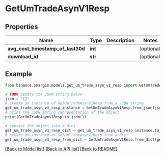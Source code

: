 # GetUmTradeAsynV1Resp


## Properties

Name | Type | Description | Notes
------------ | ------------- | ------------- | -------------
**avg_cost_timestamp_of_last30d** | **int** |  | [optional] 
**download_id** | **str** |  | [optional] 

## Example

```python
from binance.pmargin.models.get_um_trade_asyn_v1_resp import GetUmTradeAsynV1Resp

# TODO update the JSON string below
json = "{}"
# create an instance of GetUmTradeAsynV1Resp from a JSON string
get_um_trade_asyn_v1_resp_instance = GetUmTradeAsynV1Resp.from_json(json)
# print the JSON string representation of the object
print(GetUmTradeAsynV1Resp.to_json())

# convert the object into a dict
get_um_trade_asyn_v1_resp_dict = get_um_trade_asyn_v1_resp_instance.to_dict()
# create an instance of GetUmTradeAsynV1Resp from a dict
get_um_trade_asyn_v1_resp_from_dict = GetUmTradeAsynV1Resp.from_dict(get_um_trade_asyn_v1_resp_dict)
```
[[Back to Model list]](../README.md#documentation-for-models) [[Back to API list]](../README.md#documentation-for-api-endpoints) [[Back to README]](../README.md)


